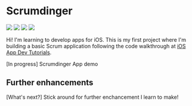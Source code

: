 # Scrumdinger

<p>
    <img src="https://img.shields.io/badge/iOS-16.4+-blue.svg" />
    <img src="https://img.shields.io/badge/macOS-13.3+-pink.svg" />
    <img src="https://img.shields.io/badge/Xcode-14.3+-brightgreen.svg" />
    <img src="https://img.shields.io/badge/Swift-5-orange.svg" />
</p>

Hi! I'm learning to develop apps for iOS. This is my first project where I'm building a basic Scrum application following the code walkthrough at 
[iOS App Dev  Tutorials](https://developer.apple.com/tutorials/app-dev-training). 

[In progress] Scrumdinger App demo

## Further enhancements

[What's next?] Stick around for further enchancement I learn to make! 
